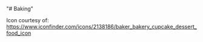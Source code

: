  "# Baking" 

Icon courtesy of:
https://www.iconfinder.com/icons/2138186/baker_bakery_cupcake_dessert_food_icon
